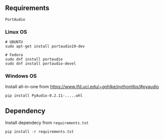 ## Requirements
```
PortAudio
```

### Linux OS
```
# UBUNTU
sudo apt-get install portaudio19-dev 

# Fedora
sudo dnf install portaudio
sudo dnf install portaudio-devel
```

### Windows OS 
Install all-in-one from https://www.lfd.uci.edu/~gohlke/pythonlibs/#pyaudio
```
pip install PyAudio‑0.2.11‑.....whl 
```

## Dependency
Install dependecy from `requirements.txt` 
```
pip install -r requirements.txt
```